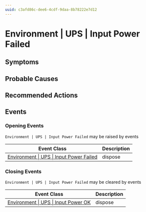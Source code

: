 ```yaml
---
uuid: c3afd86c-dee6-4cdf-9daa-8b78222e7d12
---
```

# Environment | UPS | Input Power Failed

## Symptoms

## Probable Causes

## Recommended Actions

## Events

### Opening Events
`Environment | UPS | Input Power Failed` may be raised by events

| Event Class                                                                                                  | Description |
| ------------------------------------------------------------------------------------------------------------ | ----------- |
| [Environment \| UPS \| Input Power Failed](../event-classes-reference/environment/ups/input-power-failed.md) | dispose     |

### Closing Events
`Environment | UPS | Input Power Failed` may be cleared by events

| Event Class                                                                                          | Description |
| ---------------------------------------------------------------------------------------------------- | ----------- |
| [Environment \| UPS \| Input Power OK](../event-classes-reference/environment/ups/input-power-ok.md) | dispose     |
